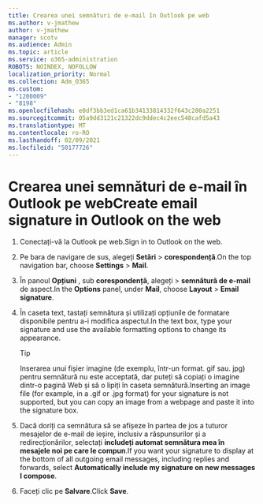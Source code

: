 ```yaml
---
title: Crearea unei semnături de e-mail în Outlook pe web
ms.author: v-jmathew
author: v-jmathew
manager: scotv
ms.audience: Admin
ms.topic: article
ms.service: o365-administration
ROBOTS: NOINDEX, NOFOLLOW
localization_priority: Normal
ms.collection: Adm_O365
ms.custom:
- "1200009"
- "8198"
ms.openlocfilehash: e0df3bb3ed1ca61b34133814332f643c280a2251
ms.sourcegitcommit: 05a9dd3121c21322dc9ddec4c2eec548cafd5a43
ms.translationtype: MT
ms.contentlocale: ro-RO
ms.lasthandoff: 02/09/2021
ms.locfileid: "50177726"
---
```

# <a name="create-email-signature-in-outlook-on-the-web"></a><span data-ttu-id="22aed-102">Crearea unei semnături de e-mail în Outlook pe web</span><span class="sxs-lookup"><span data-stu-id="22aed-102">Create email signature in Outlook on the web</span></span>

1. <span data-ttu-id="22aed-103">Conectați-vă la Outlook pe web.</span><span class="sxs-lookup"><span data-stu-id="22aed-103">Sign in to Outlook on the web.</span></span>
2. <span data-ttu-id="22aed-104">Pe bara de navigare de sus, alegeți **Setări**  >  **corespondență**.</span><span class="sxs-lookup"><span data-stu-id="22aed-104">On the top navigation bar, choose **Settings** > **Mail**.</span></span>
3. <span data-ttu-id="22aed-105">În panoul **Opțiuni** , sub **corespondență**, alegeți   >  **semnătură de e-mail** de aspect.</span><span class="sxs-lookup"><span data-stu-id="22aed-105">In the **Options** panel, under **Mail**, choose **Layout** > **Email signature**.</span></span>
4. <span data-ttu-id="22aed-106">În caseta text, tastați semnătura și utilizați opțiunile de formatare disponibile pentru a-i modifica aspectul.</span><span class="sxs-lookup"><span data-stu-id="22aed-106">In the text box, type your signature and use the available formatting options to change its appearance.</span></span>

    > [!TIP]
    > <span data-ttu-id="22aed-107">Inserarea unui fișier imagine (de exemplu, într-un format. gif sau. jpg) pentru semnătură nu este acceptată, dar puteți să copiați o imagine dintr-o pagină Web și să o lipiți în caseta semnătură.</span><span class="sxs-lookup"><span data-stu-id="22aed-107">Inserting an image file (for example, in a .gif or .jpg format) for your signature is not supported, but you can copy an image from a webpage and paste it into the signature box.</span></span>

5. <span data-ttu-id="22aed-108">Dacă doriți ca semnătura să se afișeze în partea de jos a tuturor mesajelor de e-mail de ieșire, inclusiv a răspunsurilor și a redirecționărilor, selectați **includeți automat semnătura mea în mesajele noi pe care le compun**.</span><span class="sxs-lookup"><span data-stu-id="22aed-108">If you want your signature to display at the bottom of all outgoing email messages, including replies and forwards, select **Automatically include my signature on new messages I compose**.</span></span>
6. <span data-ttu-id="22aed-109">Faceți clic pe **Salvare**.</span><span class="sxs-lookup"><span data-stu-id="22aed-109">Click **Save**.</span></span>
